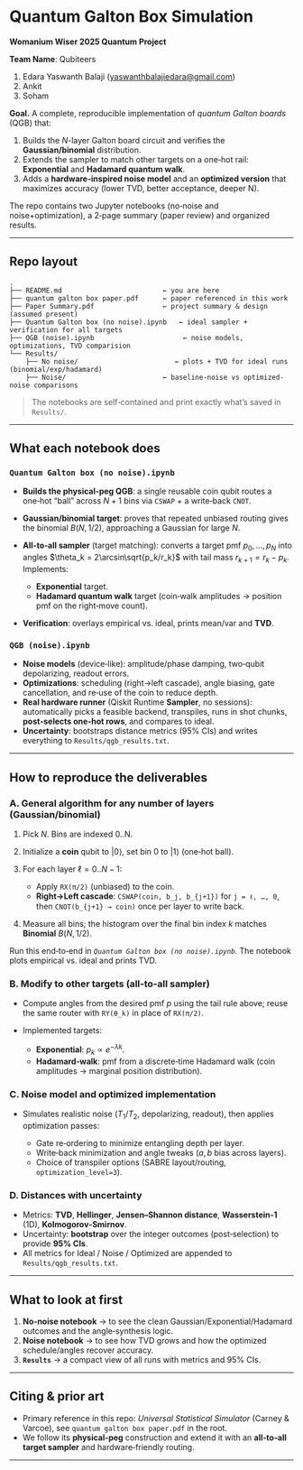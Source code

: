 # Quantum Galton Box Simulation

**Womanium Wiser 2025 Quantum Project**

**Team Name**: Qubiteers
1. Edara Yaswanth Balaji (yaswanthbalajiedara@gmail.com)
2. Ankit
3. Soham

**Goal.** A complete, reproducible implementation of *quantum Galton boards* (QGB) that:

1. Builds the $N$-layer Galton board circuit and verifies the **Gaussian/binomial** distribution.
2. Extends the sampler to match other targets on a one‑hot rail: **Exponential** and **Hadamard quantum walk**.
3. Adds a **hardware‑inspired noise model** and an **optimized version** that maximizes accuracy (lower TVD, better acceptance, deeper N).

The repo contains two Jupyter notebooks (no‑noise and noise+optimization), a 2‑page summary (paper review) and organized results.

---

## Repo layout

```
.
├── README.md                         ← you are here
├── quantum galton box paper.pdf      ← paper referenced in this work
├── Paper Summary.pdf                 ← project summary & design (assumed present)
├── Quantum Galton box (no noise).ipynb   ← ideal sampler + verification for all targets
├── QGB (noise).ipynb                      ← noise models, optimizations, TVD comparision
└── Results/
    ├── No noise/                        ← plots + TVD for ideal runs (binomial/exp/hadamard)
    ├── Noise/                        ← baseline-noise vs optimized-noise comparisons
```

> The notebooks are self‑contained and print exactly what’s saved in `Results/`.

---


## What each notebook does

### `Quantum Galton box (no noise).ipynb`

* **Builds the physical‑peg QGB**: a single reusable coin qubit routes a one‑hot “ball” across $N+1$ bins via `CSWAP` + a write‑back `CNOT`.
* **Gaussian/binomial target**: proves that repeated unbiased routing gives the binomial $B(N, 1/2)$, approaching a Gaussian for large $N$.
* **All‑to‑all sampler** (target matching): converts a target pmf $p_0, …, p_N$ into angles $\theta_k = 2\arcsin\sqrt{p_k/r_k}$ with tail mass $r_{k+1} = r_k - p_k$. Implements:

  * **Exponential** target.
  * **Hadamard quantum walk** target (coin‑walk amplitudes → position pmf on the right‑move count).
* **Verification**: overlays empirical vs. ideal, prints mean/var and **TVD**.

### `QGB (noise).ipynb`

* **Noise models** (device‑like): amplitude/phase damping, two‑qubit depolarizing, readout errors.
* **Optimizations**: scheduling (right→left cascade), angle biasing, gate cancellation, and re‑use of the coin to reduce depth.
* **Real hardware runner** (Qiskit Runtime **Sampler**, no sessions): automatically picks a feasible backend, transpiles, runs in shot chunks, **post‑selects one‑hot rows**, and compares to ideal.
* **Uncertainty**: bootstraps distance metrics (95% CIs) and writes everything to `Results/qgb_results.txt`.

---

## How to reproduce the deliverables

### A. General algorithm for any number of layers (Gaussian/binomial)

1. Pick $N$. Bins are indexed 0..N.
2. Initialize a **coin** qubit to $|0\rangle$, set bin 0 to $|1\rangle$ (one‑hot ball).
3. For each layer $\ell=0..N-1$:

   * Apply `RX(π/2)` (unbiased) to the coin.
   * **Right→Left cascade**: `CSWAP(coin, b_j, b_{j+1})` for `j = ℓ, …, 0`, then `CNOT(b_{j+1} → coin)` once per layer to write back.
4. Measure all bins; the histogram over the final bin index $k$ matches **Binomial** $B(N, 1/2)$.

Run this end‑to‑end in *`Quantum Galton box (no noise).ipynb`*. The notebook plots empirical vs. ideal and prints TVD.

### B. Modify to other targets (all‑to‑all sampler)

* Compute angles from the desired pmf $p$ using the tail rule above; reuse the same router with `RY(θ_k)` in place of `RX(π/2)`.
* Implemented targets:

  * **Exponential**: $p_k \propto e^{-\lambda k}$.
  * **Hadamard‑walk**: pmf from a discrete‑time Hadamard walk (coin amplitudes → marginal position distribution).

### C. Noise model and optimized implementation

* Simulates realistic noise ($T_1/T_2$, depolarizing, readout), then applies optimization passes:

  * Gate re‑ordering to minimize entangling depth per layer.
  * Write‑back minimization and angle tweaks ($a,b$ bias across layers).
  * Choice of transpiler options (SABRE layout/routing, `optimization_level=3`).

### D. Distances with uncertainty

* Metrics: **TVD**, **Hellinger**, **Jensen–Shannon distance**, **Wasserstein‑1** (1D), **Kolmogorov‑Smirnov**.
* Uncertainty: **bootstrap** over the integer outcomes (post‑selection) to provide **95% CIs**.
* All metrics for Ideal / Noise / Optimized are appended to `Results/qgb_results.txt`.

---


## What to look at first

1. **No‑noise notebook** → to see the clean Gaussian/Exponential/Hadamard outcomes and the angle‑synthesis logic.
2. **Noise notebook** → to see how TVD grows and how the optimized schedule/angles recover accuracy.
3. **`Results`** → a compact view of all runs with metrics and 95% CIs.

---

## Citing & prior art

* Primary reference in this repo: *Universal Statistical Simulator* (Carney & Varcoe), see `quantum galton box paper.pdf` in the root.
* We follow its **physical‑peg** construction and extend it with an **all‑to‑all target sampler** and hardware‑friendly routing.

---
